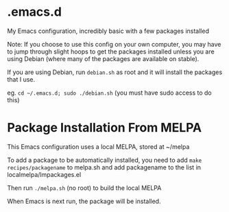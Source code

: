 # .emacs.d
My Emacs configuration, incredibly basic with a few packages installed

Note: If you choose to use this config on your own computer, you may have to jump through slight hoops to get the packages installed unless you are using Debian (where many of the packages are available on stable).

If you are using Debian, run `debian.sh` as root and it will install the packages that I use.

eg. `cd ~/.emacs.d; sudo ./debian.sh` (you must have sudo access to do this)

# Package Installation From MELPA
This Emacs configuration uses a local MELPA, stored at ~/melpa

To add a package to be automatically installed, you need to add `make recipes/packagename` to melpa.sh and add packagename to the list in localmelpa/lmpackages.el

Then run `./melpa.sh` (no root) to build the local MELPA

When Emacs is next run, the package will be installed.
